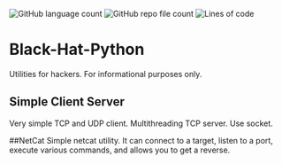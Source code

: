 ![GitHub language count](https://img.shields.io/github/languages/count/Mi-Rage/Black-Hat-Python) ![GitHub repo file count](https://img.shields.io/github/directory-file-count/Mi-Rage/Black-Hat-Python) ![Lines of code](https://img.shields.io/tokei/lines/github/Mi-Rage/Black-Hat-Python)
# Black-Hat-Python
Utilities for hackers. For informational purposes only.

## Simple Client Server
Very simple TCP and UDP client. Multithreading TCP server. Use socket.

##NetCat
Simple netcat utility. It can connect to a target, listen to a port, execute various commands, and allows you to get a reverse.
